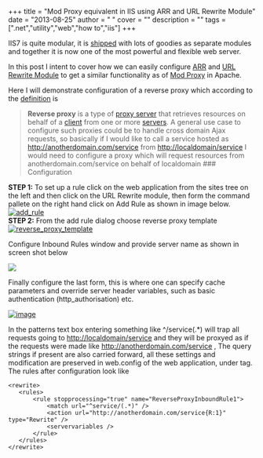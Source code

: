 
+++
title = "Mod Proxy equivalent in IIS using ARR and URL Rewrite Module"
date = "2013-08-25"
author = " "
cover = ""
description = ""
tags = [".net","utility","web","how to","iis"]
+++

IIS7 is quite modular, it is [shipped](http://blogs.iis.net/bills/archive/2008/06/02/how-iis-ships-software.aspx) with lots of goodies as separate modules and together it is now one of the most powerful and flexible web server.

 In this post I intent to cover how we can easily configure [ARR](http://www.iis.net/downloads/microsoft/application-request-routing) and [URL Rewrite Module](http://www.microsoft.com/en-gb/download/details.aspx?id=7435) to get a similar functionality as of [Mod Proxy](http://httpd.apache.org/docs/2.2/mod/mod_proxy.html) in Apache.

 Here I will demonstrate configuration of a reverse proxy which according to the [definition](http://en.wikipedia.org/wiki/Reverse_proxy) is 

 
> **Reverse proxy** is a type of [proxy server](http://en.wikipedia.org/wiki/Proxy_server) that retrieves resources on behalf of a [client](http://en.wikipedia.org/wiki/Client_(computing)) from one or more [servers](http://en.wikipedia.org/wiki/Server_(computing)).  A general use case to configure such proxies could be to handle cross domain Ajax requests, so basically if I would like to call a service hosted as <http://anotherdomain.com/service> from <http://localdomain/service> I would need to configure a proxy which will request resources from anotherdomain.com/service on behalf of localdomain ### Configuration

 **STEP 1:** To set up a rule click on the web application from the sites tree on the left and then click on the URL Rewrite module, then form the command pallete on the right hand click on Add Rule as shown in image below.   
[![add_rule](http://varunpant.com/static/resources/add_rule_thumb_8.png "add_rule")](http://varunpant.com/static/resources/add_rule_18.png)   
**STEP 2:** From the add rule dialog choose reverse proxy template   
[![reverse_proxy_template](http://varunpant.com/static/resources/reverse_proxy_template_12.png "reverse_proxy_template")](http://varunpant.com/static/resources/reverse_proxy_template_12.png)

 Configure Inbound Rules window and provide server name as shown in screen shot below

 [![](http://varunpant.com/static/resources/image_configureproxyurl.png)](http://varunpant.com/static/resources/image_2.png)

 Finally configure the last form, this is where one can specify cache parameters and override server header variables, such as basic authentication (http\_authorisation) etc.

 [![image](http://varunpant.com/static/resources/last_page_proxy.png)](http://varunpant.com/static/resources/image_4.png)

 In the patterns text box entering something like ^/service(.*) will trap all requests going to <http://localdomain/service> and they will be proxyed as if the requests were made like <http://anotherdomain.com/service> , The query strings if present are also carried forward, all these settings and modification are preserved in web.config of the web application, under tag. The rules after configuration look like 

 ```
<rewrite>
    <rules>
        <rule stopprocessing="true" name="ReverseProxyInboundRule1">
            <match url="^service/(.*)" />
            <action url="http://anotherdomain.com/service{R:1}" type="Rewrite" />
            <servervariables />
        </rule>
    </rules>
</rewrite>

```


